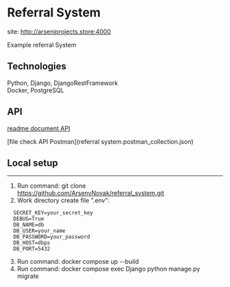 Referral System
===
site: http://arseniprojects.store:4000

Example referral System  



## Technologies
Python, Django, DjangoRestFramework  
Docker, PostgreSQL

## API  
[readme document API](project_rs/readmeAPI.md)  

[file check API Postman](referral system.postman_collection.json)

## Local setup

---
1. Run command: git clone https://github.com/ArsenyNovak/referral_system.git
2. Work directory create file ".env":
````
  SECRET_KEY=your_secret_key  
  DEBUG=True
  DB_NAME=db  
  DB_USER=your_name  
  DB_PASSWORD=your_password  
  DB_HOST=dbps  
  DB_PORT=5432
````  

3. Run command: docker compose up --build
4. Run command: docker compose exec Django python manage.py migrate

